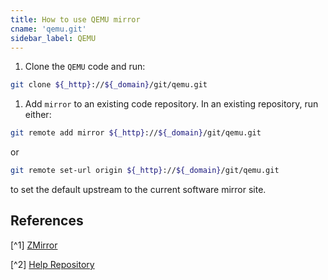 ```yaml
---
title: How to use QEMU mirror
cname: 'qemu.git'
sidebar_label: QEMU
---
```



1. Clone the `QEMU` code and run:

```bash varcode
git clone ${_http}://${_domain}/git/qemu.git
```
 
1. Add `mirror` to an existing code repository. In an existing repository, run either:

```bash varcode
git remote add mirror ${_http}://${_domain}/git/qemu.git
```

or

```bash varcode
git remote set-url origin ${_http}://${_domain}/git/qemu.git
```

to set the default upstream to the current software mirror site.
<!-- 
### Notes

Experimental script (provided by TUNA only):

To clone the complete source code of `QEMU` (including its submodules), run:

```bash varcode
curl ${_http}://${_domain}/qemu/qemu.sh | bash
``` 
-->
## References

[^1] [ZMirror](https://mirrors.cernet.edu.cn/about) 

[^2] [Help Repository](https://github.com/mirrorz-org/mirrorz-help) 

